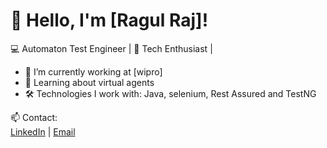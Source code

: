# 👋 Hello, I'm [Ragul Raj]!

💻 Automaton Test Engineer | 🚀 Tech Enthusiast |

- 🔭 I’m currently working at  [wipro]
- 🌱 Learning about virtual agents
- 🛠 Technologies I work with: Java, selenium, Rest Assured and TestNG
  

📫 Contact:  
[LinkedIn](http://linkedin.com/in/ragul-raj-e) | [Email](ragule2403@gmail.com)

